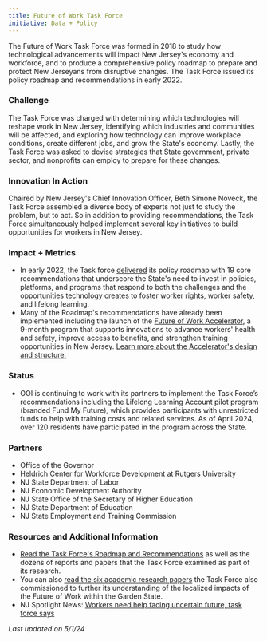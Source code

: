 ```yaml
---
title: Future of Work Task Force
initiative: Data + Policy
---
```


The Future of Work Task Force was formed in 2018 to study how technological advancements will impact New Jersey's economy and workforce, and to produce a comprehensive policy roadmap to prepare and protect New Jerseyans from disruptive changes. The Task Force issued its policy roadmap and recommendations in early 2022.

### Challenge

The Task Force was charged with determining which technologies will reshape work in New Jersey, identifying which industries and communities will be affected, and exploring how technology can improve workplace conditions, create different jobs, and grow the State's economy. Lastly, the Task Force was asked to devise strategies that State government, private sector, and nonprofits can employ to prepare for these changes.

### Innovation In Action

Chaired by New Jersey's Chief Innovation Officer, Beth Simone Noveck, the Task Force assembled a diverse body of experts not just to study the problem, but to act. So in addition to providing recommendations, the Task Force simultaneously helped implement several key initiatives to build opportunities for workers in New Jersey.

### Impact + Metrics

-   In early 2022, the Task force [delivered](https://fowtf.innovation.nj.gov/resources.html) its policy roadmap with 19 core recommendations that underscore the State's need to invest in policies, platforms, and programs that respond to both the challenges and the opportunities technology creates to foster worker rights, worker safety, and lifelong learning.
-   Many of the Roadmap's recommendations have already been implemented including the launch of the [Future of Work Accelerator](https://accelerator.fow.nj.gov/), a 9-month program that supports innovations to advance workers' health and safety, improve access to benefits, and strengthen training opportunities in New Jersey. [Learn more about the Accelerator's design and structure.](https://accelerator.fow.nj.gov/about-the-accelerator)

### Status

-   OOI is continuing to work with its partners to implement the Task Force’s recommendations including the Lifelong Learning Account pilot program (branded Fund My Future), which provides participants with unrestricted funds to help with training costs and related services. As of April 2024, over 120 residents have participated in the program across the State.

### Partners

-   Office of the Governor
-   Heldrich Center for Workforce Development at Rutgers University
-   NJ State Department of Labor
-   NJ Economic Development Authority
-   NJ State Office of the Secretary of Higher Education
-   NJ State Department of Education
-   NJ State Employment and Training Commission

### Resources and Additional Information

-   [Read the Task Force's Roadmap and Recommendations](https://fowtf.innovation.nj.gov/resources.html) as well as the dozens of reports and papers that the Task Force examined as part of its research.
-   You can also [read the six academic research papers](https://fowtf.innovation.nj.gov/resources.html) the Task Force also commissioned to further its understanding of the localized impacts of the Future of Work within the Garden State.
-   NJ Spotlight News: [Workers need help facing uncertain future, task force says](https://www.njspotlightnews.org/2022/02/worker-training-savings-accounts-upgraded-unemployment-site-technology-task-force/)

*Last updated on 5/1/24*
